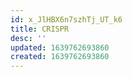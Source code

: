 ```yaml
---
id: x_JlHBX6n7szhTj_UT_k6
title: CRISPR
desc: ''
updated: 1639762693860
created: 1639762693860
---
```


